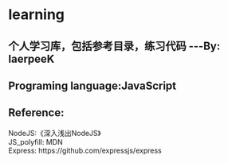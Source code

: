 <h1>learning</h1>
<h2>个人学习库，包括参考目录，练习代码 ---By: laerpeeK</h2>
<h2>Programing language:JavaScript</h2>
<h2>Reference:</h2>
  NodeJS:《深入浅出NodeJS》<br/>
  JS_polyfill: MDN<br/>
  Express: https://github.com/expressjs/express

